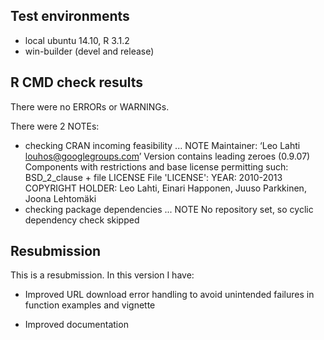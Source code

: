 ## Test environments
* local ubuntu 14.10, R 3.1.2
* win-builder (devel and release)

## R CMD check results
There were no ERRORs or WARNINGs. 

There were 2 NOTEs:

* checking CRAN incoming feasibility ... NOTE
Maintainer: ‘Leo Lahti <louhos@googlegroups.com>’
Version contains leading zeroes (0.9.07)
Components with restrictions and base license permitting such:
  BSD_2_clause + file LICENSE
File 'LICENSE':
  YEAR: 2010-2013
  COPYRIGHT HOLDER: Leo Lahti, Einari Happonen, Juuso Parkkinen, Joona Lehtomäki
* checking package dependencies ... NOTE
  No repository set, so cyclic dependency check skipped

## Resubmission
This is a resubmission. In this version I have:

* Improved URL download error handling to avoid unintended failures in 
  function examples and vignette

* Improved documentation

